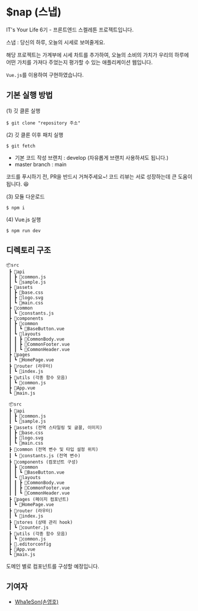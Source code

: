 # $nap (스냅)

IT's Your Life 6기 - 프론트엔드 스켈레톤 프로젝트입니다.

스냅 : 당신의 하루, 오늘의 시세로 보여줄게요.

해당 프로젝트는 가계부에 시세 차트를 추가하여, 오늘의 소비의 가치가 우리의 하루에 어떤 가치를 가져다 주었는지 평가할 수 있는 애플리케이션 웹입니다.

`Vue.js`를 이용하여 구현하였습니다.

## 기본 실행 방법

(1) 깃 클론 실행

    $ git clone "repository 주소"

(2) 깃 클론 이후 패치 실행

    $ git fetch

- 기본 코드 작성 브랜치 : develop (자유롭게 브랜치 사용하셔도 됩니다.)
- master branch : main

코드를 푸시하기 전, PR을 반드시 거쳐주세요~! 코드 리뷰는 서로 성장하는데 큰 도움이 됩니다. 😆

(3) 모듈 다운로드

    $ npm i

(4) Vue.js 실행

    $ npm run dev

## 디렉토리 구조

```
📦src
 ┣ 📂api
 ┃ ┣ 📜common.js
 ┃ ┗ 📜sample.js
 ┣ 📂assets
 ┃ ┣ 📜base.css
 ┃ ┣ 📜logo.svg
 ┃ ┗ 📜main.css
 ┣ 📂common
 ┃ ┗ 📜constants.js
 ┣ 📂components
 ┃ ┣ 📂common
 ┃ ┃ ┗ 📜BaseButton.vue
 ┃ ┗ 📂layouts
 ┃ ┃ ┣ 📜CommonBody.vue
 ┃ ┃ ┣ 📜CommonFooter.vue
 ┃ ┃ ┗ 📜CommonHeader.vue
 ┣ 📂pages
 ┃ ┗ 📜HomePage.vue
 ┣ 📂router (라우터)
 ┃ ┗ 📜index.js
 ┣ 📂utils (각종 함수 모음)
 ┃ ┗ 📜common.js
 ┣ 📜App.vue
 ┗ 📜main.js

 📦src
 ┣ 📂api
 ┃ ┣ 📜common.js
 ┃ ┗ 📜sample.js
 ┣ 📂assets (전역 스타일링 및 글꼴, 이미지)
 ┃ ┣ 📜base.css
 ┃ ┣ 📜logo.svg
 ┃ ┗ 📜main.css
 ┣ 📂common (전역 변수 및 타입 설정 위치)
 ┃ ┗ 📜constants.js (전역 변수)
 ┣ 📂components (컴포넌트 구성)
 ┃ ┣ 📂common
 ┃ ┃ ┗ 📜BaseButton.vue
 ┃ ┗ 📂layouts
 ┃ ┃ ┣ 📜CommonBody.vue
 ┃ ┃ ┣ 📜CommonFooter.vue
 ┃ ┃ ┗ 📜CommonHeader.vue
 ┣ 📂pages (페이지 컴포넌트)
 ┃ ┗ 📜HomePage.vue
 ┣ 📂router (라우터)
 ┃ ┗ 📜index.js
 ┣ 📂stores (상태 관리 hook)
 ┃ ┗ 📜counter.js
 ┣ 📂utils (각종 함수 모음)
 ┃ ┗ 📜common.js
 ┣ 📜.editorconfig
 ┣ 📜App.vue
 ┗ 📜main.js
```

도메인 별로 컴포넌트를 구성할 예정입니다.

##

## 기여자

- [Wha1eSon(손영호)](https://github.com/wherewhale)
